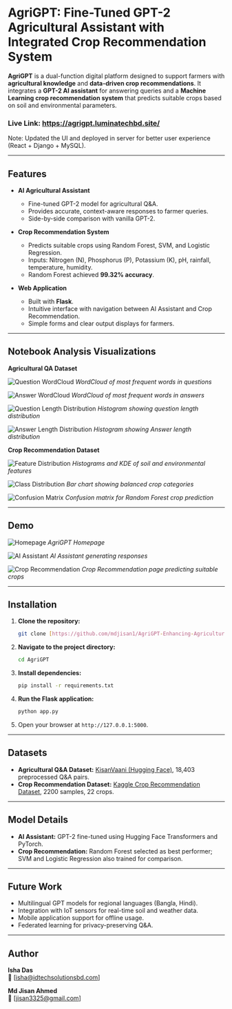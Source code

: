 # AgriGPT: Fine-Tuned GPT-2 Agricultural Assistant with Integrated Crop Recommendation System

**AgriGPT** is a dual-function digital platform designed to support farmers with **agricultural knowledge** and **data-driven crop recommendations**. It integrates a **GPT-2 AI assistant** for answering queries and a **Machine Learning crop recommendation system** that predicts suitable crops based on soil and environmental parameters.

### Live Link: https://agrigpt.luminatechbd.site/

Note: Updated the UI and deployed in server for better user experience (React + Django + MySQL).

---

## Features

- **AI Agricultural Assistant**
  - Fine-tuned GPT-2 model for agricultural Q&A.
  - Provides accurate, context-aware responses to farmer queries.
  - Side-by-side comparison with vanilla GPT-2.

- **Crop Recommendation System**
  - Predicts suitable crops using Random Forest, SVM, and Logistic Regression.
  - Inputs: Nitrogen (N), Phosphorus (P), Potassium (K), pH, rainfall, temperature, humidity.
  - Random Forest achieved **99.32% accuracy**.

- **Web Application**
  - Built with **Flask**.
  - Intuitive interface with navigation between AI Assistant and Crop Recommendation.
  - Simple forms and clear output displays for farmers.

---

## Notebook Analysis Visualizations

**Agricultural QA Dataset**

![Question WordCloud](Images/Most%20Frequent%20Words%20in%20Questions.png)
*WordCloud of most frequent words in questions*

![Answer WordCloud](Images/Most%20Frequent%20Words%20in%20Answers.png)
*WordCloud of most frequent words in answers*

![Question Length Distribution](Images/Distribution%20of%20Question%20Lengths.png)
*Histogram showing question length distribution*

![Answer Length Distribution](Images/Distribution%20of%20Answer%20Lengths.png)
*Histogram showing Answer length distribution*

**Crop Recommendation Dataset**

![Feature Distribution](Images/Feature%20Distributions%20(Histograms%20+%20KDE).png)
*Histograms and KDE of soil and environmental features*

![Class Distribution](Images/Distribution%20or%20Crop%20Type.png)
*Bar chart showing balanced crop categories*

![Confusion Matrix](Images/Random%20Forest%20Confusion%20Matrix.png)
*Confusion matrix for Random Forest crop prediction*

---

## Demo

![Homepage](Images/Homepage.png)
*AgriGPT Homepage*

![AI Assistant](Images/AI%20Assistant.png)
*AI Assistant generating responses*

![Crop Recommendation](Images/Crop%20Recommend.png)
*Crop Recommendation page predicting suitable crops*

---

## Installation

1.  **Clone the repository:**
    ```bash
    git clone [https://github.com/mdjisan1/AgriGPT-Enhancing-Agriculture-with-Fine-Tuned-Language-Models-and-Crop-Prediction.git](https://github.com/mdjisan1/AgriGPT-Enhancing-Agriculture-with-Fine-Tuned-Language-Models-and-Crop-Prediction.git)
    ```

2.  **Navigate to the project directory:**
    ```bash
    cd AgriGPT
    ```

3.  **Install dependencies:**
    ```bash
    pip install -r requirements.txt
    ```

4.  **Run the Flask application:**
    ```bash
    python app.py
    ```

5.  Open your browser at `http://127.0.0.1:5000`.

---

## Datasets

-   **Agricultural Q&A Dataset:** [KisanVaani (Hugging Face)](https://huggingface.co/datasets/kisanvaani/kisan-vaani-QA), 18,403 preprocessed Q&A pairs.
-   **Crop Recommendation Dataset:** [Kaggle Crop Recommendation Dataset](https://www.kaggle.com/datasets/atharvaingle/crop-recommendation-dataset), 2200 samples, 22 crops.

---

## Model Details

-   **AI Assistant:** GPT-2 fine-tuned using Hugging Face Transformers and PyTorch.
-   **Crop Recommendation:** Random Forest selected as best performer; SVM and Logistic Regression also trained for comparison.

---

## Future Work

-   Multilingual GPT models for regional languages (Bangla, Hindi).
-   Integration with IoT sensors for real-time soil and weather data.
-   Mobile application support for offline usage.
-   Federated learning for privacy-preserving Q&A.

---

## Author

**Isha Das**  
📧 [isha@idtechsolutionsbd.com]  

**Md Jisan Ahmed**  
📧 [jisan3325@gmail.com]  


